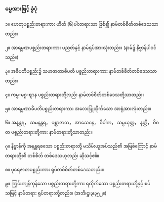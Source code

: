 ### ဓမ္မအားဖြင့် ခွဲပုံ

၁။ ဟေတုပစ္စည်းတရားကား ဟိတ် (၆)ပါးတရားသာ ဖြစ်၍ နာမ်တစ်စိတ်တစ်ဒေသသာတည်း။

၂။ အာရမ္မဏပစ္စည်းတရားကား ပညတ်နှင့် နာမ်ရုပ်အားလုံးတည်း။ (နာမ်၌ နိဗ္ဗာန်ပါဝင်သည်။)

၃။ အဓိပတိပစ္စည်း၌ သဟဇာတာဓိပတိ ပစ္စည်းတရားကား နာမ်တစ်စိတ်တစ်ဒေသသာတည်း။

၄။ ကမ္မ-မဂ္ဂ-ဈာန ပစ္စည်းတရားတို့လည်း နာမ်တစ်စိတ်တစ်ဒေသတို့သာတည်း။

၅။ အာရမ္မဏာဓိပတိပစ္စည်းတရားကား အလေးပြုထိုက်သော အာရုံအားလုံးတည်း။

၆။ အနန္တရ， သမနန္တရ， ပစ္ဆာဇာတ， အာသေ၀န， ဝိပါက， သမ္ပယုတ္တ， နတ္ထိ， ဝိဂတ ပစ္စည်းတရားတို့ကား
နာမ်တရားတို့သာတည်း။

၇။ နိဗ္ဗာန်ကို အနန္တရစသော ပစ္စည်းတရားတို့ မသိမ်းယူအပ်သည်၏ အဖြစ်ကြောင့် နာမ်တရားတို့၏ တစ်စိတ်
တစ်ဒေသဟုလည်း ဆိုသင့်၏။

၈။ ပုရေဇာတပစ္စည်းကား ရုပ်တစ်စိတ်တစ်ဒေသတည်း။

၉။ ကြွင်းကျန်ကုန်သော ပစ္စည်းတရားတို့ကား ရထိုက်သော ပစ္စည်းတရားတို့နှင့် စပ်သဖြင့် နာမ်တရား
ရုပ်တရားတို့တည်း။ (အဘိ၊ဋ္ဌ၊၃၊၃၅၂။)
